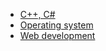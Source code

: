 * [C++, C#](https://github.com/vacu9708/vacu9708/tree/main/small%20projects%20for%20studying/C%2B%2B%2C%20C%23)
* [Operating system](https://github.com/vacu9708/vacu9708/tree/main/small%20projects%20for%20studying/Operating%20system)
* [Web development](https://github.com/vacu9708/vacu9708/tree/main/small%20projects%20for%20studying/Web%20development)

